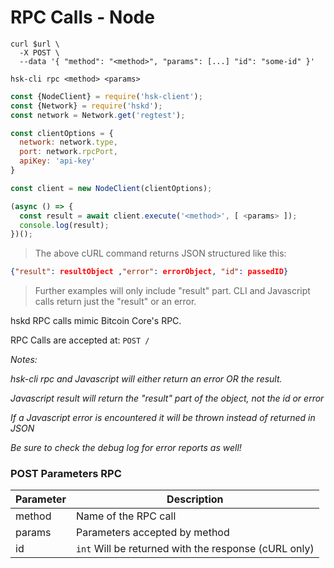 # RPC Calls - Node

```shell--curl
curl $url \
  -X POST \
  --data '{ "method": "<method>", "params": [...] "id": "some-id" }'
```

```shell--cli
hsk-cli rpc <method> <params>
```

```javascript
const {NodeClient} = require('hsk-client');
const {Network} = require('hskd');
const network = Network.get('regtest');

const clientOptions = {
  network: network.type,
  port: network.rpcPort,
  apiKey: 'api-key'
}

const client = new NodeClient(clientOptions);

(async () => {
  const result = await client.execute('<method>', [ <params> ]);
  console.log(result);
})();
```

> The above cURL command returns JSON structured like this:

```json
{"result": resultObject ,"error": errorObject, "id": passedID}
```

> Further examples will only include "result" part.
> CLI and Javascript calls return just the "result" or an error.




hskd RPC calls mimic Bitcoin Core's RPC.

RPC Calls are accepted at:
`POST /`

*Notes:*

*hsk-cli rpc and Javascript will either return an error OR the result.*

*Javascript result will return the "result" part of the object, not the id or error*

*If a Javascript error is encountered it will be thrown instead of returned in JSON*

*Be sure to check the debug log for error reports as well!*


### POST Parameters RPC
Parameter | Description
--------- | -----------
method  | Name of the RPC call
params  | Parameters accepted by method
id      | `int` Will be returned with the response (cURL only)
